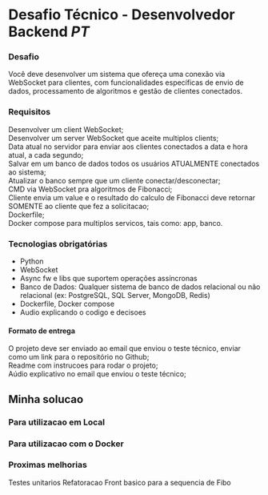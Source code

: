 # Desafio Técnico - Desenvolvedor Backend _PT_

### Desafio
Você deve desenvolver um sistema que ofereça uma conexão via WebSocket para clientes, com funcionalidades específicas de envio de dados, processamento de algoritmos e gestão de clientes conectados.

### Requisitos
Desenvolver um client WebSocket;  
Desenvolver um server WebSocket que aceite multiplos clients;  
Data atual no servidor para enviar aos clientes conectados a data e hora atual, a cada segundo;  
Salvar em um banco de dados todos os usuários ATUALMENTE conectados ao sistema;  
Atualizar o banco sempre que um cliente conectar/desconectar;  
CMD via WebSocket pra algoritmos de Fibonacci;  
Cliente envia um value e o resultado do calculo de Fibonacci deve retornar SOMENTE ao cliente que fez a solicitacao;  
Dockerfile;  
Docker compose para multiplos servicos, tais como: app, banco.
### Tecnologias obrigatórias
- Python
- WebSocket
- Async fw e libs que suportem operações assíncronas
- Banco de Dados: Qualquer sistema de banco de dados relacional ou não relacional (ex: PostgreSQL, SQL Server, MongoDB, Redis)
- Dockerfile, Docker compose
- Audio explicando o codigo e decisoes

#### Formato de entrega
O projeto deve ser enviado ao email que enviou o teste técnico, enviar como um link para o repositório no Github;  
Readme com instrucoes para rodar o projeto;  
Aúdio explicativo no email que enviou o teste técnico;  

## Minha solucao

### Para utilizacao em Local
### Para utilizacao com o Docker


### Proximas melhorias
Testes unitarios
Refatoracao
Front basico para a sequencia de Fibo